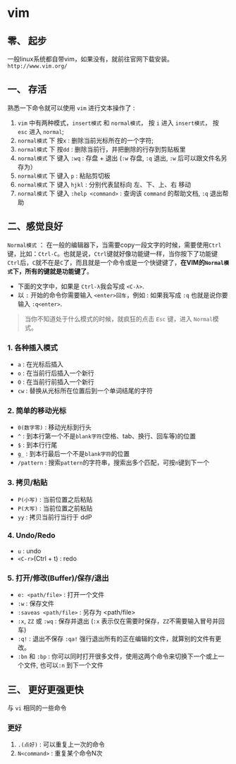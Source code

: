 # vim

## 零、 起步

一般linux系统都自带vim，如果没有，就前往官网下载安装。`http://www.vim.org/`

## 一、 存活

熟悉一下命令就可以使用 `vim` 进行文本操作了 :

1. `vim` 中有两种模式，`insert模式` 和 `normal模式`， 按 `i` 进入 `insert模式`， 按 `esc` 进入 `normal`;
2. `normal模式` 下 按`x` : 删除当前光标所在的一个字符;
3. `normal模式` 下 按`dd` : 删除当前行，并把删除的行存到剪贴板里
4. `normal模式` 下 键入 `:wq` : 存盘 + 退出 (`:w` 存盘, `:q` 退出, `:w` 后可以跟文件名另存为）
5. `normal模式` 下 键入 `p` : 粘贴剪切板
6. `normal模式` 下 键入 `hjkl` : 分别代表鼠标向 左、下、上、右 移动
7. `normal模式` 下 键入 `:help <command>` : 查询该 `command` 的帮助文档, `:q` 退出帮助

## 二、感觉良好

`Normal模式` ： 在一般的编辑器下，当需要copy一段文字的时候，需要使用`Ctrl`键，比如：`Ctrl-C`。也就是说，`Ctrl`键就好像功能键一样，当你按下了功能键`Ctrl`后，`C`就不在是`C`了，而且就是一个命令或是一个快键键了，**在VIM的`Normal模式`下，所有的键就是功能键了**。

* 下面的文字中，如果是 `Ctrl-λ`我会写成 `<C-λ>`.
* 以 `:` 开始的命令你需要输入 `<enter>回车`，例如 : 如果我写成 `:q` 也就是说你要输入 `:q<enter>`.

> 当你不知道处于什么模式的时候，就疯狂的点击 `Esc` 键，进入 `Normal`模式。


### 1. 各种插入模式

+ `a` : 在光标后插入
+ `o` : 在当前行后插入一个新行
+ `O` : 在当前行前插入一个新行
+ `cw` : 替换从光标所在位置后到一个单词结尾的字符

### 2. 简单的移动光标

+ `0(数字零)` : 移动光标到行头
+ `^` : 到本行第一个不是`blank字符`(空格、tab、换行、回车等)的位置
+ `$` : 到本行行尾
+ `g_` : 到本行最后一个不是`blank字符`的位置
+ `/pattern` : 搜索`pattern`的字符串，搜索出多个匹配，可按`n`键到下一个

### 3. 拷贝/粘贴

+ `P(小写)` : 当前位置之后粘贴
+ `P(大写)` : 当前位置之前粘贴
+ `yy` : 拷贝当前行当行于 ddP

### 4. Undo/Redo

+ `u` : undo
+ `<C-r>`(Ctrl + t) : redo

### 5. 打开/修改(Buffer)/保存/退出

+ `e: <path/file>` : 打开一个文件
+ `:w` : 保存文件
+ `:saveas <path/file>` : 另存为 <path/file>
+ `:x`, `ZZ` 或 `:wq` : 保存并退出 (`:x` 表示仅在需要时保存，`ZZ`不需要输入冒号并回车)
+ `:q!` : 退出不保存 `:qa!` 强行退出所有的正在编辑的文件，就算别的文件有更改。
+ `:bn` 和 `:bp` : 你可以同时打开很多文件，使用这两个命令来切换下一个或上一个文件, 也可以`:n` 到下一个文件

## 三、 更好更强更快

与 `vi` 相同的一些命令

### 更好

1. `.(点好)` : 可以重复上一次的命令
2. `N<command>` : 重复某个命令N次